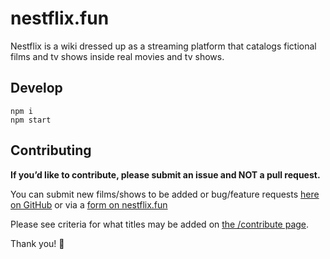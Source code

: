 # nestflix.fun

Nestflix is a wiki dressed up as a streaming platform that catalogs fictional films and tv shows inside real movies and tv shows.

## Develop

```
npm i
npm start
```

## Contributing

**If you’d like to contribute, please submit an issue and NOT a pull request.**

You can submit new films/shows to be added or bug/feature requests [here on GitHub](https://github.com/lynnandtonic/nestflix.fun/issues/new/choose) or via a [form on nestflix.fun](https://nestflix.fun/contribute)

Please see criteria for what titles may be added on [the /contribute page](https://nestflix.fun/contribute).

Thank you! 💚
